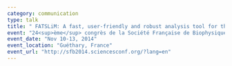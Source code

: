 ```yaml
---
category: communication
type: talk
title: " FATSLiM: A fast, user-friendly and robust analysis tool for the MD simulations of lipid membranes"
event: "24<sup>ème</sup> congrès de la Société Française de Biophysique"
event_date: "Nov 10-13, 2014"
event_location: "Guéthary, France"
event_url: "http://sfb2014.sciencesconf.org/?lang=en"
---
```

